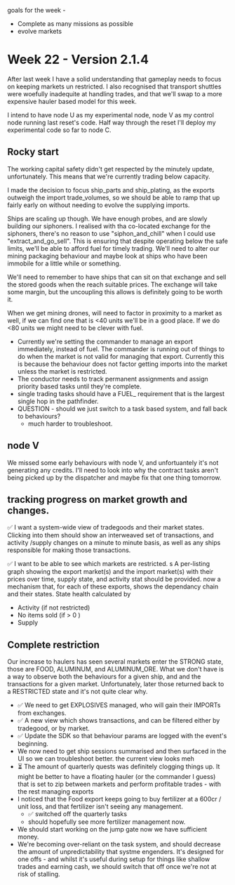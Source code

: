 

goals for the week - 
* Complete as many missions as possible
* evolve markets

# Week 22 - Version 2.1.4
After last week I have a solid understanding that gameplay needs to focus on keeping markets un restricted.
I also recognised that transport shuttles were woefully inadequite at handling trades, and that we'll swap to a more expensive hauler based model for this week.

I intend to have node U as my experimental node, node V as my control node running last reset's code. Half way through the reset I'll deploy my experimental code so far to node C.


## Rocky start 

The working capital safety didn't get respected by the minutely update, unfortunately. This means that we're currently trading below capacity.

I made the decision to focus ship_parts and ship_plating, as the exports outweigh the import trade_volumes, so we should be able to ramp that up fairly early on without needing to evolve the supplying imports.

Ships are scaling up though. We have enough probes, and are slowly building our siphoners.  I realised with tha co-located exchange for the siphoners, there's no reason to use "siphon_and_chill" when I could use "extract_and_go_sell". This is ensuring that despite operating below the safe limits, we'll be able to afford fuel for timely trading. We'll need to alter our mining packaging behaviour and maybe look at ships who have been immobile for a little while or something.

We'll need to remember to have ships that can sit on that exchange and sell the stored goods when the reach suitable prices. The exchange will take some margin, but the uncoupling this allows is definitely going to be worth it.

When we get mining drones, will need to factor in proximity to a market as well, if we can find one that is <40 units we'll be in a good place. If we do <80 units we might need to be clever with fuel.

* Currently we're setting the commander to manage an export immediately, instead of fuel. The commander is running out of things to do when the market is not valid for managing that export. Currently this is because the behaviour does not factor getting imports into the market unless the market is restricted.
* The conductor needs to track permanent assignments and assign priority based tasks until they're complete. 
* single trading tasks should have a FUEL_ requirement that is the largest single hop in the pathfinder. 
* QUESTION - should we just switch to a task based system, and fall back to behaviours?
  * much harder to troubleshoot.


## node V 

We missed some early behaviours with node V, and unfortuantely it's not generating any credits. I'll need to look into why the contract tasks aren't being picked up by the dispatcher and maybe fix that one thing tomorrow.


## tracking progress on market growth and changes.

✅ I want a system-wide view of tradegoods and their market states. 
Clicking into them should show an interweaved set of transactions, and activity /supply changes on a minute to minute basis, as well as any ships responsible for making those transactions.

✅ I want to be able to see which markets are restricted.
s
 A per-listing graph showing the export market(s) and the import market(s) with their prices over time, supply state, and activity stat should be provided.
now a mechanism that, for each of these exports, shows the dependancy chain and their states. 
State health calculated by 
* Activity (if not restricted)
* No items sold (if > 0 )
* Supply 

## Complete restriction

Our increase to haulers has seen several markets enter the STRONG state, those are FOOD, ALUMINUM, and ALUMINUM_ORE.
What we don't have is a way to observe both the behaviours for a given ship, and and the transactions for a given market.
Unfortunately, later those returned back to a RESTRICTED state and it's not quite clear why. 

* ✅ We need to get EXPLOSIVES managed, who will gain their IMPORTs from exchanges.
* ✅ A new view which shows transactions, and can be filtered either by tradegood, or by market.
* ✅ Update the SDK so that behaviour params are logged with the event's beginning.
* We now need to get ship sessions summarised and then surfaced in the UI so we can troubleshoot better. the current view looks meh
* ⏳ The amount of quarterly quests was definitely clogging things up. It might be better to have a floating hauler (or the commander I guess) that is set to zip between markets and perform profitable trades - with the rest managing exports
* I noticed that the Food export keeps going to buy fertilizer at a 600cr / unit loss, and that fertilizer isn't seeing any management.
  * ✅ switched off the quarterly tasks
  * should hopefully see more fertilizer management now.
* We should start working on the jump gate now we have sufficient money.
* We're becoming over-reliant on the task system, and should decrease the amount of unpredictability that systme engenders. It's designed for one offs - and whilst it's useful during setup for things like shallow trades and earning cash, we should switch that off once we're not at risk of stalling.
